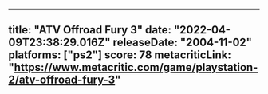 
---
title: "ATV Offroad Fury 3"
date: "2022-04-09T23:38:29.016Z"
releaseDate: "2004-11-02"
platforms: ["ps2"]
score: 78
metacriticLink: "https://www.metacritic.com/game/playstation-2/atv-offroad-fury-3"
---
